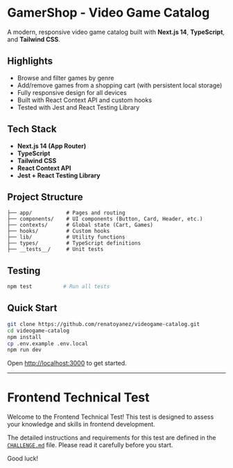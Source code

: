 # GamerShop - Video Game Catalog

A modern, responsive video game catalog built with **Next.js 14**, **TypeScript**, and **Tailwind CSS**.

## Highlights

- Browse and filter games by genre
- Add/remove games from a shopping cart (with persistent local storage)
- Fully responsive design for all devices
- Built with React Context API and custom hooks
- Tested with Jest and React Testing Library

## Tech Stack

- **Next.js 14 (App Router)**
- **TypeScript**
- **Tailwind CSS**
- **React Context API**
- **Jest + React Testing Library**

## Project Structure

```
├── app/           # Pages and routing
├── components/    # UI components (Button, Card, Header, etc.)
├── contexts/      # Global state (Cart, Games)
├── hooks/         # Custom hooks
├── lib/           # Utility functions
├── types/         # TypeScript definitions
├── __tests__/     # Unit tests
```

## Testing

```bash
npm test          # Run all tests
```

## Quick Start

```bash
git clone https://github.com/renatoyanez/videogame-catalog.git
cd videogame-catalog
npm install
cp .env.example .env.local
npm run dev
```

Open [http://localhost:3000](http://localhost:3000) to get started.

---

# Frontend Technical Test

Welcome to the Frontend Technical Test! This test is designed to assess your knowledge and skills in frontend development.

The detailed instructions and requirements for this test are defined in the [`CHALLENGE.md`](/CHALLENGE.md) file. Please read it carefully before you start.

Good luck!